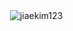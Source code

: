 <p>&nbsp;<img align="center" src="https://github-readme-stats.vercel.app/api?username=jiaekim123&show_icons=true&locale=en" alt="jiaekim123" /></p>

